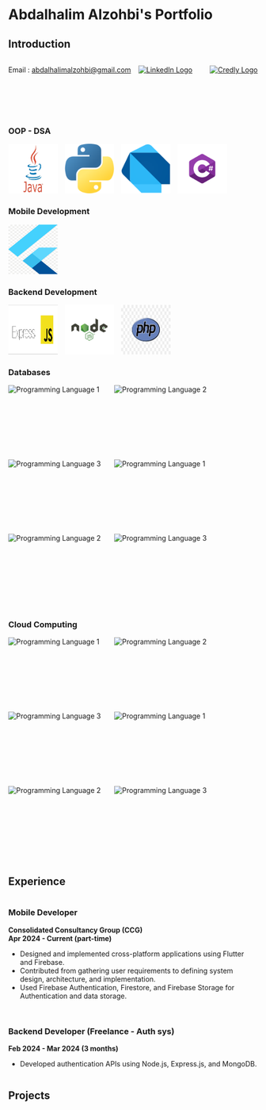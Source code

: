 # Abdalhalim Alzohbi's Portfolio

## Introduction

<div style="display: flex; align-items: center;">
    <div style="flex: 1;">
    
Email :  abdalhalimalzohbi@gmail.com
    </div>
    <div>
        <a href="https://www.linkedin.com/in/abdalhalimalzohbi/">
            <img src="https://static.licdn.com/sc/h/al2o9zrvru7aqj8e1x2rzsrca" alt="LinkedIn Logo" width="50" height="50">
        </a>
    </div>
    &nbsp;
    &nbsp;
    &nbsp;
    &nbsp;
    &nbsp;
    <div>
        <a href="https://www.credly.com/users/abdalhalimalzohbi/">
            <img src="https://images.credly.com/size/400x400/images/b685de69-03cf-402c-b8e3-62ecd0e2e949/blob.png" alt="Credly Logo" width="50" height="50">
        </a>
    </div>
</div>
<br>
<br>
<br>
<br>

### OOP - DSA

<div style="overflow-x: auto; white-space: nowrap;">
<img src="/assets/icons/java.jpeg" alt="Programming Language 1" style="display: inline-block; width: 100px; height: 100px; margin-right: 10px; background-color: white;">
    <img src="/assets/icons/python.png" alt="Programming Language 2" style="display: inline-block; width: 100px; height: 100px; margin-right: 10px;">
    <img src="/assets/icons/dart.png" alt="Programming Language 3" style="display: inline-block; width: 100px; height: 100px; margin-right: 10px;">
    <img src="/assets/icons/csharp.png" alt="Programming Language 3" style="display: inline-block; width: 100px; height: 100px; margin-right: 10px;">
 
</div>

### Mobile Development

<div style="overflow-x: auto; white-space: nowrap;">
    <img src="/assets/icons/flutter.png" alt="Programming Language 2" style="display: inline-block; width: 100px; height: 100px; margin-right: 10px;">
</div>

### Backend Development

<div>
    <img src="/assets/icons/express.webp" alt="Programming Language 2" style="display: inline-block; width: 100px; height: 100px; margin-right: 10px;">
    <img src="/assets/icons/nodejs.svg" alt="Programming Language 2" style="display: inline-block; width: 100px; height: 100px; margin-right: 10px;">
    <img src="/assets/icons/php.png" alt="Programming Language 2" style="display: inline-block; width: 100px; height: 100px; margin-right: 10px;">


</div>

### Databases

<div>
        <img src="https://example.com/image_url_1.jpg" alt="Programming Language 1" style="display: inline-block; width: 200px; height: 150px; margin-right: 10px;">
    <img src="https://example.com/image_url_2.jpg" alt="Programming Language 2" style="display: inline-block; width: 200px; height: 150px; margin-right: 10px;">
    <img src="https://example.com/image_url_3.jpg" alt="Programming Language 3" style="display: inline-block; width: 200px; height: 150px; margin-right: 10px;">
        <img src="https://example.com/image_url_1.jpg" alt="Programming Language 1" style="display: inline-block; width: 200px; height: 150px; margin-right: 10px;">
    <img src="https://example.com/image_url_2.jpg" alt="Programming Language 2" style="display: inline-block; width: 200px; height: 150px; margin-right: 10px;">
    <img src="https://example.com/image_url_3.jpg" alt="Programming Language 3" style="display: inline-block; width: 200px; height: 150px; margin-right: 10px;">

</div>

### Cloud Computing

<div>
        <img src="https://example.com/image_url_1.jpg" alt="Programming Language 1" style="display: inline-block; width: 200px; height: 150px; margin-right: 10px;">
    <img src="https://example.com/image_url_2.jpg" alt="Programming Language 2" style="display: inline-block; width: 200px; height: 150px; margin-right: 10px;">
    <img src="https://example.com/image_url_3.jpg" alt="Programming Language 3" style="display: inline-block; width: 200px; height: 150px; margin-right: 10px;">
        <img src="https://example.com/image_url_1.jpg" alt="Programming Language 1" style="display: inline-block; width: 200px; height: 150px; margin-right: 10px;">
    <img src="https://example.com/image_url_2.jpg" alt="Programming Language 2" style="display: inline-block; width: 200px; height: 150px; margin-right: 10px;">
    <img src="https://example.com/image_url_3.jpg" alt="Programming Language 3" style="display: inline-block; width: 200px; height: 150px; margin-right: 10px;">

</div>

## Experience

<div style="display: flex; flex-wrap: wrap; gap: 1rem;">

  <div style="flex: 1; min-width: 300px;">
  
  ### Mobile Developer
  **Consolidated Consultancy Group (CCG)**  
  **Apr 2024 - Current (part-time)**
  
  - Designed and implemented cross-platform applications using Flutter and Firebase.
  - Contributed from gathering user requirements to defining system design, architecture, and implementation.
  - Used Firebase Authentication, Firestore, and Firebase Storage for Authentication and data storage.
  
  </div>

  <div style="flex: 1; min-width: 300px;">
  
  ### Backend Developer (Freelance - Auth sys)
  **Feb 2024 - Mar 2024 (3 months)**
  
  - Developed authentication APIs using Node.js, Express.js, and MongoDB.
  
  </div>

</div>

## Projects
